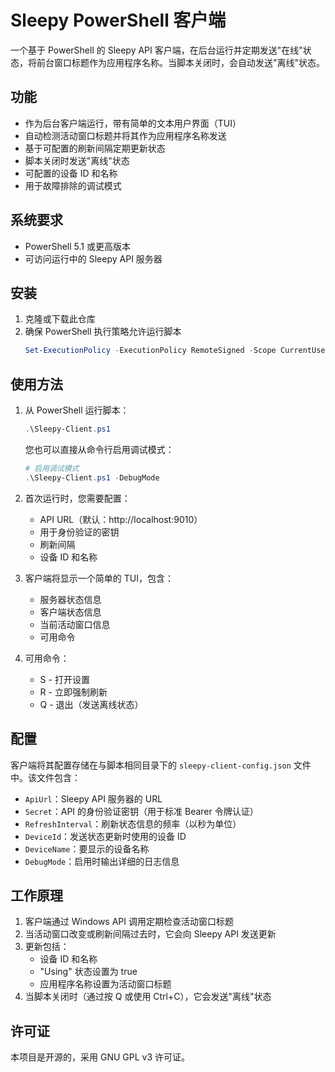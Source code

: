 # Sleepy PowerShell 客户端

一个基于 PowerShell 的 Sleepy API 客户端，在后台运行并定期发送"在线"状态，将前台窗口标题作为应用程序名称。当脚本关闭时，会自动发送"离线"状态。

## 功能

- 作为后台客户端运行，带有简单的文本用户界面（TUI）
- 自动检测活动窗口标题并将其作为应用程序名称发送
- 基于可配置的刷新间隔定期更新状态
- 脚本关闭时发送"离线"状态
- 可配置的设备 ID 和名称
- 用于故障排除的调试模式

## 系统要求

- PowerShell 5.1 或更高版本
- 可访问运行中的 Sleepy API 服务器

## 安装

1. 克隆或下载此仓库
2. 确保 PowerShell 执行策略允许运行脚本
   ```powershell
   Set-ExecutionPolicy -ExecutionPolicy RemoteSigned -Scope CurrentUser
   ```

## 使用方法

1. 从 PowerShell 运行脚本：
   ```powershell
   .\Sleepy-Client.ps1
   ```

   您也可以直接从命令行启用调试模式：
   ```powershell
   # 启用调试模式
   .\Sleepy-Client.ps1 -DebugMode
   ```

2. 首次运行时，您需要配置：
   - API URL（默认：http://localhost:9010）
   - 用于身份验证的密钥
   - 刷新间隔
   - 设备 ID 和名称

3. 客户端将显示一个简单的 TUI，包含：
   - 服务器状态信息
   - 客户端状态信息
   - 当前活动窗口信息
   - 可用命令

4. 可用命令：
   - S - 打开设置
   - R - 立即强制刷新
   - Q - 退出（发送离线状态）

## 配置

客户端将其配置存储在与脚本相同目录下的 `sleepy-client-config.json` 文件中。该文件包含：

- `ApiUrl`：Sleepy API 服务器的 URL
- `Secret`：API 的身份验证密钥（用于标准 Bearer 令牌认证）
- `RefreshInterval`：刷新状态信息的频率（以秒为单位）
- `DeviceId`：发送状态更新时使用的设备 ID
- `DeviceName`：要显示的设备名称
- `DebugMode`：启用时输出详细的日志信息

## 工作原理

1. 客户端通过 Windows API 调用定期检查活动窗口标题
2. 当活动窗口改变或刷新间隔过去时，它会向 Sleepy API 发送更新
3. 更新包括：
   - 设备 ID 和名称
   - "Using" 状态设置为 true
   - 应用程序名称设置为活动窗口标题
4. 当脚本关闭时（通过按 Q 或使用 Ctrl+C），它会发送"离线"状态

## 许可证

本项目是开源的，采用 GNU GPL v3 许可证。